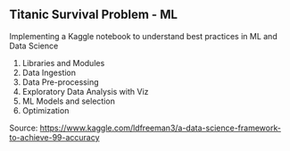 ## Titanic Survival Problem - ML

Implementing a Kaggle notebook to understand best practices in ML and Data Science

1. Libraries and Modules
2. Data Ingestion
3. Data Pre-processing
4. Exploratory Data Analysis with Viz
5. ML Models and selection
6. Optimization

Source: https://www.kaggle.com/ldfreeman3/a-data-science-framework-to-achieve-99-accuracy